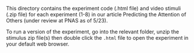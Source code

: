 This directory contains the experiment code (.html file) and video stimuli (.zip file) for each experiment (1-8) in our article Predicting the Attention of Others (under review at PNAS as of 5/23). 

To run a version of the experiment, go into the relevant folder, unzip the stimulus zip file(s) then double click the `.html` file to open the experiment in your default web browser.
